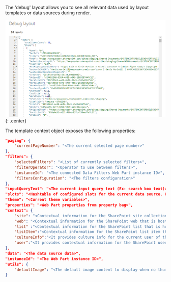 
The 'debug' layout allows you to see all relevant data used by layout templates or data sources during render.

!["Debug layout"](../../../assets/webparts/search-results/layouts/debug_layout.png){: .center} 

The template context object exposes the following properties:

```json
"paging": {
    "currentPageNumber": "<The current selected page number>"
},
"filters": {
    "selectedFilters": "<List of currently selected filters>",
    "filterOperator": "<Operator to use between filters>",
    "instanceId": "<The connected Data Filters Web Part instance ID>",
    "filtersConfiguration": "<The filters configuration>"
},
"inputQueryText": "<The current input query text (Ex: search box text)>",
"slots": "<Hashtable of configured slots for the current data source. Usage: {{slot item @root.slots}} >",
"theme": "<Current theme variables>",
"properties": "<Web Part properties from property bag>",
"context": {
    "site": "<Contextual information for the SharePoint site collection that is hosting the page>",
    "web": "<Contextual information for the SharePoint web that is hosting the page>",
    "list" :"<Contextual information for the SharePoint list that is hosting the page>",
    "listItem":"<Contextual information for the SharePoint list item that is hosting the page>",
    "cultureInfo":"<It provides culture info for the current user of the application>",
    "user":"<It provides contextual information for the SharePoint user that is accessing the page>"
},
"data": "<The data source data>",
"instanceId": "<The Web Part instance ID>",
"utils": {
    "defaultImage": "<The default image content to display when no thummbnail is available (Base64)>"
}
```

